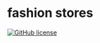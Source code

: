 # fashion stores

[![GitHub license](https://img.shields.io/badge/license-MIT-blue.svg)](#LICENSE)

